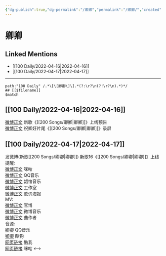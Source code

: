 ```yaml
---
{"dg-publish":true,"dg-permalink":"/卿卿","permalink":"/卿卿/","created":"2022-11-25T16:47:46.000+08:00","updated":"2023-04-10T15:34:54.352+08:00"}
---
```


# 卿卿

## Linked Mentions
- [[100 Daily/2022-04-16\|2022-04-16]]
- [[100 Daily/2022-04-17\|2022-04-17]]


---

```expander
path:"100 Daily" /.*\[\[卿卿\]\].*(?:\r?\n(?!\r?\n).*)*/
## [[$filename]]
$match
```
## [[100 Daily/2022-04-16\|2022-04-16]]
[微博正文](https://m.weibo.cn/1266269835/4758962766090770) 新歌《[[200 Songs/卿卿\|卿卿]]》上线预告  
[微博正文](https://m.weibo.cn/6466290670/4758993413341384) 祝卿好片尾《[[200 Songs/卿卿\|卿卿]]》录屏
## [[100 Daily/2022-04-17\|2022-04-17]]
[](https://m.weibo.cn/1736988591/4759196833153466) 发微博(新歌[[200 Songs/卿卿\|卿卿]])
新歌16《[[200 Songs/卿卿\|卿卿]]》上线提醒:  
[微博正文](https://m.weibo.cn/1867028705/4759030721677167) 咪咕  
[微博正文](https://m.weibo.cn/2169129705/4759030709619116) QQ音乐  
[微博正文](https://m.weibo.cn/7425544436/4759035762969419) 韶愔音乐  
[微博正文](https://m.weibo.cn/7478855230/4759189761298325) 工作室  
[微博正文](https://m.weibo.cn/7425544436/4759228612350303) 歌词海报  
MV:  
[微博正文](https://m.weibo.cn/7567747913/4759182643300279) 官博  
[微博正文](https://m.weibo.cn/3252743925/4759211080420063) 微博音乐  
[微博正文](https://m.weibo.cn/1660361740/4759197835857026) 曲作者  
音源:  
[卿卿](https://weibo.cn/sinaurl?u=https%3A%2F%2Fi.y.qq.com%2Fv8%2Fplaysong.html%3Fsongid%3D352285679%26source%3Dyqq%26ADTAG%3Dhz_wb_sf%26channelId%3D10081987) QQ音乐  
[卿卿](https://weibo.cn/sinaurl?u=https%3A%2F%2Ft4.kugou.com%2Fsong.html%3Fid%3D1D5RD93zyV3) 酷狗  
[网页链接](https://weibo.cn/sinaurl?u=http%3A%2F%2Fm.kuwo.cn%2Fnewh5app%2Fplay_detail%2F217119526) 酷我  
[网页链接](https://weibo.cn/sinaurl?u=https%3A%2F%2Fh5.nf.migu.cn%2Fapp%2Fv4%2Fp%2Fshare%2Fsong%2Findex.html%3Fid%3D600919000006934611) 咪咕
<-->